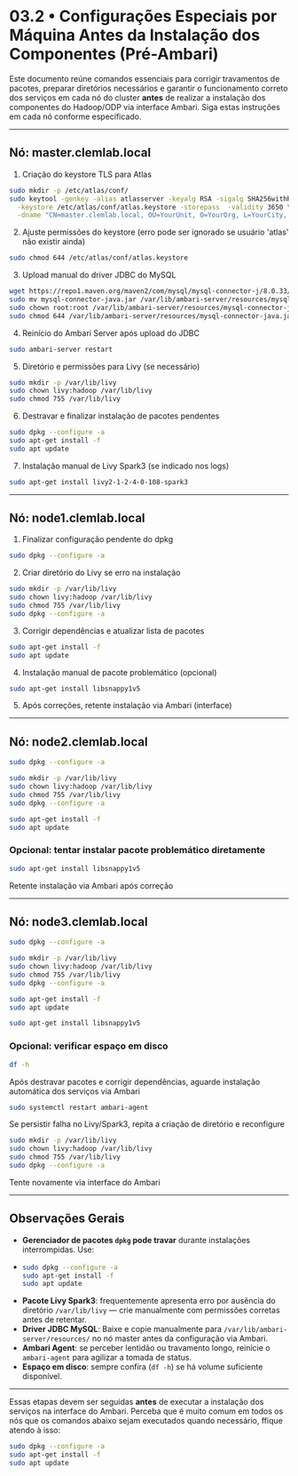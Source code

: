 # 03.2 • Configurações Especiais por Máquina Antes da Instalação dos Componentes (Pré-Ambari)

Este documento reúne comandos essenciais para corrigir travamentos de pacotes, preparar diretórios necessários e garantir o funcionamento correto dos serviços em cada nó do cluster **antes** de realizar a instalação dos componentes do Hadoop/ODP via interface Ambari. Siga estas instruções em cada nó conforme especificado.

---

## Nó: master.clemlab.local

1. Criação do keystore TLS para Atlas
```bash
sudo mkdir -p /etc/atlas/conf/
sudo keytool -genkey -alias atlasserver -keyalg RSA -sigalg SHA256withRSA \
  -keystore /etc/atlas/conf/atlas.keystore -storepass  -validity 3650 \
  -dname "CN=master.clemlab.local, OU=YourUnit, O=YourOrg, L=YourCity, S=YourState, C=BR"
```

2. Ajuste permissões do keystore (erro pode ser ignorado se usuário 'atlas' não existir ainda)

```bash
sudo chmod 644 /etc/atlas/conf/atlas.keystore
```

3. Upload manual do driver JDBC do MySQL

```bash
wget https://repo1.maven.org/maven2/com/mysql/mysql-connector-j/8.0.33/mysql-connector-j-8.0.33.jar -O mysql-connector-java.jar
sudo mv mysql-connector-java.jar /var/lib/ambari-server/resources/mysql-connector-java.jar
sudo chown root:root /var/lib/ambari-server/resources/mysql-connector-java.jar
sudo chmod 644 /var/lib/ambari-server/resources/mysql-connector-java.jar
```

4. Reinício do Ambari Server após upload do JDBC

```bash
sudo ambari-server restart
```

5. Diretório e permissões para Livy (se necessário)
```bash
sudo mkdir -p /var/lib/livy
sudo chown livy:hadoop /var/lib/livy
sudo chmod 755 /var/lib/livy
```

6. Destravar e finalizar instalação de pacotes pendentes

```bash
sudo dpkg --configure -a
sudo apt-get install -f
sudo apt update
```

7. Instalação manual de Livy Spark3 (se indicado nos logs)

```bash
sudo apt-get install livy2-1-2-4-0-108-spark3
```

---

## Nó: node1.clemlab.local

1. Finalizar configuração pendente do dpkg

```bash
sudo dpkg --configure -a
```

2. Criar diretório do Livy se erro na instalação

```bash
sudo mkdir -p /var/lib/livy
sudo chown livy:hadoop /var/lib/livy
sudo chmod 755 /var/lib/livy
sudo dpkg --configure -a
```

3. Corrigir dependências e atualizar lista de pacotes

```bash
sudo apt-get install -f
sudo apt update
```

4. Instalação manual de pacote problemático (opcional)

```bash
sudo apt-get install libsnappy1v5
```

5. Após correções, retente instalação via Ambari (interface)

---

## Nó: node2.clemlab.local

```bash
sudo dpkg --configure -a

sudo mkdir -p /var/lib/livy
sudo chown livy:hadoop /var/lib/livy
sudo chmod 755 /var/lib/livy
sudo dpkg --configure -a

sudo apt-get install -f
sudo apt update
```


### Opcional: tentar instalar pacote problemático diretamente

```bash
sudo apt-get install libsnappy1v5
```

Retente instalação via Ambari após correção


---

## Nó: node3.clemlab.local

```bash
sudo dpkg --configure -a

sudo mkdir -p /var/lib/livy
sudo chown livy:hadoop /var/lib/livy
sudo chmod 755 /var/lib/livy
sudo dpkg --configure -a

sudo apt-get install -f
sudo apt update

sudo apt-get install libsnappy1v5
```


### Opcional: verificar espaço em disco

```bash
df -h
```

Após destravar pacotes e corrigir dependências, aguarde instalação automática dos serviços via Ambari

```bash
sudo systemctl restart ambari-agent
```

Se persistir falha no Livy/Spark3, repita a criação de diretório e reconfigure

```bash
sudo mkdir -p /var/lib/livy
sudo chown livy:hadoop /var/lib/livy
sudo chmod 755 /var/lib/livy
sudo dpkg --configure -a
```

Tente novamente via interface do Ambari

---

## Observações Gerais

- **Gerenciador de pacotes `dpkg` pode travar** durante instalações interrompidas. Use:
-
  ```bash
  sudo dpkg --configure -a
  sudo apt-get install -f
  sudo apt update
  ```
- **Pacote Livy Spark3**: frequentemente apresenta erro por ausência do diretório `/var/lib/livy` — crie manualmente com permissões corretas antes de retentar.
- **Driver JDBC MySQL**: Baixe e copie manualmente para `/var/lib/ambari-server/resources/` no nó master antes da configuração via Ambari.
- **Ambari Agent**: se perceber lentidão ou travamento longo, reinicie o `ambari-agent` para agilizar a tomada de status.
- **Espaço em disco**: sempre confira (`df -h`) se há volume suficiente disponível.

---

Essas etapas devem ser seguidas **antes** de executar a instalação dos serviços na interface do Ambari. Perceba que é muito comum em todos os nós que os comandos abaixo sejam executados quando necessário, ffique atendo à isso:

```bash
sudo dpkg --configure -a
sudo apt-get install -f
sudo apt update
```

